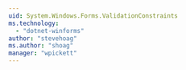 ```yaml
---
uid: System.Windows.Forms.ValidationConstraints
ms.technology: 
  - "dotnet-winforms"
author: "stevehoag"
ms.author: "shoag"
manager: "wpickett"
---
```

